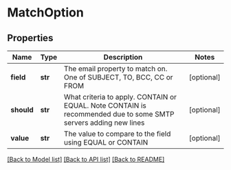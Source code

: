 # MatchOption

## Properties
Name | Type | Description | Notes
------------ | ------------- | ------------- | -------------
**field** | **str** | The email property to match on. One of SUBJECT, TO, BCC, CC or FROM | [optional] 
**should** | **str** | What criteria to apply. CONTAIN or EQUAL. Note CONTAIN is recommended due to some SMTP servers adding new lines | [optional] 
**value** | **str** | The value to compare to the field using EQUAL or CONTAIN | [optional] 

[[Back to Model list]](../README.md#documentation-for-models) [[Back to API list]](../README.md#documentation-for-api-endpoints) [[Back to README]](../README.md)


